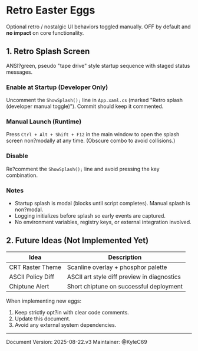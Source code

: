 # Retro Easter Eggs

Optional retro / nostalgic UI behaviors toggled manually. OFF by default and **no impact** on core functionality.

## 1. Retro Splash Screen
ANSI?green, pseudo "tape drive" style startup sequence with staged status messages.

### Enable at Startup (Developer Only)
Uncomment the `ShowSplash();` line in `App.xaml.cs` (marked "Retro splash (developer manual toggle)"). Commit should keep it commented.

### Manual Launch (Runtime)
Press `Ctrl + Alt + Shift + F12` in the main window to open the splash screen non?modally at any time. (Obscure combo to avoid collisions.)

### Disable
Re?comment the `ShowSplash();` line and avoid pressing the key combination.

### Notes
- Startup splash is modal (blocks until script completes). Manual splash is non?modal.
- Logging initializes before splash so early events are captured.
- No environment variables, registry keys, or external integration involved.

## 2. Future Ideas (Not Implemented Yet)
| Idea | Description |
|------|-------------|
| CRT Raster Theme | Scanline overlay + phosphor palette |
| ASCII Policy Diff | ASCII art style diff preview in diagnostics |
| Chiptune Alert | Short chiptune on successful deployment |

When implementing new eggs:
1. Keep strictly opt?in with clear code comments.
2. Update this document.
3. Avoid any external system dependencies.

---
Document Version: 2025-08-22.v3
Maintainer: @KyleC69
